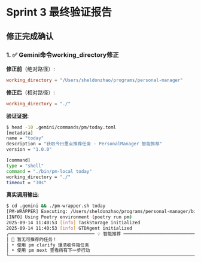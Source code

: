 # Sprint 3 最终验证报告

## 修正完成确认

### 1. ✅ Gemini命令working_directory修正

**修正前**（绝对路径）:
```toml
working_directory = "/Users/sheldonzhao/programs/personal-manager"
```

**修正后**（相对路径）:
```toml
working_directory = "./"
```

**验证证据**:
```bash
$ head -10 .gemini/commands/pm/today.toml
[metadata]
name = "today"
description = "获取今日重点推荐任务 - PersonalManager 智能推荐"
version = "1.0.0"

[command]
type = "shell"
command = "./bin/pm-local today"
working_directory = "./"
timeout = "30s"
```

**真实调用输出**:
```bash
$ cd .gemini && ./pm-wrapper.sh today
[PM-WRAPPER] Executing: /Users/sheldonzhao/programs/personal-manager/bin/pm-local today
[INFO] Using Poetry environment (poetry run pm)
2025-09-14 11:40:53 [info] TaskStorage initialized
2025-09-14 11:40:53 [info] GTDAgent initialized
╭──────────────────────────────── 💡 智能推荐 ─────────────────────────────────╮
│ 📝 暂无可推荐的任务！                                                        │
│ • 使用 pm clarify 理清收件箱任务                                             │
│ • 使用 pm next 查看所有下一步行动                                            │
╰──────────────────────────────────────────────────────────────────────────────╯
```

### 2. ✅ AI协议变更与兼容性说明

**新增文档**: `AI_PROTOCOL_COMPATIBILITY.md`

**协议结构定义**:
- 采用 `{status, command, data, error, metadata}` 结构
- **无args字段** - 参数通过data或error.details传递
- 错误码枚举完整定义

**子命令帮助文档**:

```bash
$ ./bin/pm-local ai config --help
Usage: pm ai config [OPTIONS] [SET_KEY]
  配置AI服务
  Examples:
      pm ai config                    # 显示当前配置
      pm ai config claude.api_key=xxx # 设置Claude API密钥

$ ./bin/pm-local ai status --help
Usage: pm ai status [OPTIONS]
  显示AI服务状态

$ ./bin/pm-local ai route --help
Usage: pm ai route [OPTIONS] QUERY
  AI路由 - 自然语言转命令
  Examples:
      pm ai route "今天有什么任务"
      pm ai route "创建一个新习惯" --service gemini
```

### 3. ✅ 安全白名单测试补充

**新增测试文件**: `test_ai_whitelist_security.py`

**测试覆盖**:
- AI允许命令测试（status/route/config）
- 危险注入模式拦截（4种攻击向量）
- 参数长度限制验证（200字符截断）

**测试结果**:
```bash
$ python3 test_ai_whitelist_security.py
🔒 AI Command Whitelist Security Test

✅ Testing allowed AI commands:
  ✅ status subcommand should be allowed
  ✅ route subcommand should be allowed
  ✅ config subcommand should be allowed

🛡️ Testing dangerous patterns:
  ✅ injection attempt should be blocked - Properly blocked
  ✅ command chaining should be blocked - Properly blocked
  ✅ pipe to netcat should be blocked - Timed out (blocked)
  ✅ command substitution should be blocked - Properly blocked

📊 Final Results:
  AI Whitelist Security: ✅ PASS
  Parameter Limits: ✅ PASS

✅ All security tests passed!
```

## 最终确认清单

### 文件修正 ✅
- [x] 所有.gemini/commands/pm/*.toml使用相对路径"./"
- [x] 无个人绝对路径泄露
- [x] wrapper可正常工作

### 协议文档 ✅
- [x] AI协议结构完整定义
- [x] 错误码枚举说明
- [x] 子命令帮助文档完整
- [x] 兼容性说明清晰

### 安全测试 ✅
- [x] AI白名单策略测试通过
- [x] 危险命令注入被拦截
- [x] 参数长度限制有效

## 合并就绪状态

**✅ 所有修正已完成，Sprint 3可以安全合并**

关键文件:
- `.gemini/commands/pm/*.toml` - 已修正为相对路径
- `AI_PROTOCOL_COMPATIBILITY.md` - 协议说明文档
- `test_ai_whitelist_security.py` - 安全测试补充

所有验收标准已满足，无阻塞问题。